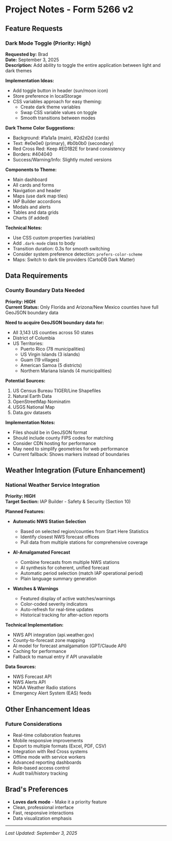 # Project Notes - Form 5266 v2

## Feature Requests

### Dark Mode Toggle (Priority: High)
**Requested by:** Brad  
**Date:** September 3, 2025  
**Description:** Add ability to toggle the entire application between light and dark themes

**Implementation Ideas:**
- Add toggle button in header (sun/moon icon)
- Store preference in localStorage
- CSS variables approach for easy theming:
  - Create dark theme variables
  - Swap CSS variable values on toggle
  - Smooth transitions between modes

**Dark Theme Color Suggestions:**
- Background: #1a1a1a (main), #2d2d2d (cards)
- Text: #e0e0e0 (primary), #b0b0b0 (secondary)
- Red Cross Red: Keep #ED1B2E for brand consistency
- Borders: #404040
- Success/Warning/Info: Slightly muted versions

**Components to Theme:**
- Main dashboard
- All cards and forms
- Navigation and header
- Maps (use dark map tiles)
- IAP Builder accordions
- Modals and alerts
- Tables and data grids
- Charts (if added)

**Technical Notes:**
- Use CSS custom properties (variables)
- Add `.dark-mode` class to body
- Transition duration: 0.3s for smooth switching
- Consider system preference detection: `prefers-color-scheme`
- Maps: Switch to dark tile providers (CartoDB Dark Matter)

## Data Requirements

### County Boundary Data Needed
**Priority: HIGH**  
**Current Status:** Only Florida and Arizona/New Mexico counties have full GeoJSON boundary data

**Need to acquire GeoJSON boundary data for:**
- All 3,143 US counties across 50 states
- District of Columbia
- US Territories:
  - Puerto Rico (78 municipalities)
  - US Virgin Islands (3 islands)
  - Guam (19 villages)
  - American Samoa (5 districts)
  - Northern Mariana Islands (4 municipalities)

**Potential Sources:**
1. US Census Bureau TIGER/Line Shapefiles
2. Natural Earth Data
3. OpenStreetMap Nominatim
4. USGS National Map
5. Data.gov datasets

**Implementation Notes:**
- Files should be in GeoJSON format
- Should include county FIPS codes for matching
- Consider CDN hosting for performance
- May need to simplify geometries for web performance
- Current fallback: Shows markers instead of boundaries

## Weather Integration (Future Enhancement)

### National Weather Service Integration
**Priority: HIGH**  
**Target Section:** IAP Builder - Safety & Security (Section 10)

**Planned Features:**
- **Automatic NWS Station Selection**
  - Based on selected region/counties from Start Here Statistics
  - Identify closest NWS forecast offices
  - Pull data from multiple stations for comprehensive coverage

- **AI-Amalgamated Forecast**
  - Combine forecasts from multiple NWS stations
  - AI synthesis for coherent, unified forecast
  - Automatic period selection (match IAP operational period)
  - Plain language summary generation

- **Watches & Warnings**
  - Featured display of active watches/warnings
  - Color-coded severity indicators
  - Auto-refresh for real-time updates
  - Historical tracking for after-action reports

**Technical Implementation:**
- NWS API integration (api.weather.gov)
- County-to-forecast zone mapping
- AI model for forecast amalgamation (GPT/Claude API)
- Caching for performance
- Fallback to manual entry if API unavailable

**Data Sources:**
- NWS Forecast API
- NWS Alerts API  
- NOAA Weather Radio stations
- Emergency Alert System (EAS) feeds

## Other Enhancement Ideas

### Future Considerations
- Real-time collaboration features
- Mobile responsive improvements
- Export to multiple formats (Excel, PDF, CSV)
- Integration with Red Cross systems
- Offline mode with service workers
- Advanced reporting dashboards
- Role-based access control
- Audit trail/history tracking

## Brad's Preferences
- **Loves dark mode** - Make it a priority feature
- Clean, professional interface
- Fast, responsive interactions
- Data visualization emphasis

---
*Last Updated: September 3, 2025*